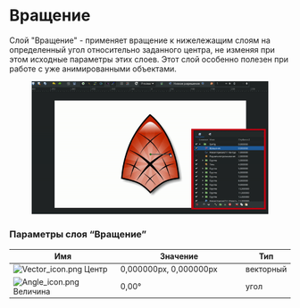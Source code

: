 # Вращение

Слой "Вращение" - применяет вращение к нижележащим слоям на определенный угол относительно заданного центра, не изменяя при этом исходные параметры этих слоев. Этот слой особенно полезен при работе с уже анимированными объектами.

<figure><img src="../.gitbook/assets/rotation.gif" alt=""><figcaption></figcaption></figure>

### Параметры слоя “Вращение” <a href="#docs-internal-guid-ca95d97f-7fff-bd7e-c9c1-be5460e56a92" id="docs-internal-guid-ca95d97f-7fff-bd7e-c9c1-be5460e56a92"></a>

<table data-header-hidden><thead><tr><th width="232">Имя</th><th width="305">Значение</th><th>Тип</th></tr></thead><tbody><tr><td><img src="https://lh7-us.googleusercontent.com/rd3NOB32czxhmjHqXqUOByHjrUdgFAcIvNAU_C2TjiXYXT3wdlA3VJScViINX_JuaKZQmWWnQYv83eog4Wt2iuUus2OC1lJZVbVk0qQD2Kfp_uDfWBBZlx1wGDHuIwnkOIMVoqNvE8uZSCgnxSCOs6o" alt="Vector_icon.png" data-size="line"> Центр</td><td>0,000000px, 0,000000px</td><td>векторный</td></tr><tr><td><img src="https://lh7-us.googleusercontent.com/B5HoDXm5wt13Kv0bWusT_LTlPp1LuX5C_UkesbwJA6U5xPPB4AFmEaIgBmbpx1VPqEFwv23foetM6ZTk61AUokh8zOGGXYc0pdv7vim3_DOOWu8ZDwO6LwQl0RJ8DfZODd-EYHNp9KJfkN--vaBYGo8" alt="Angle_icon.png" data-size="line"> Величина</td><td>0,00°</td><td>угол</td></tr></tbody></table>

